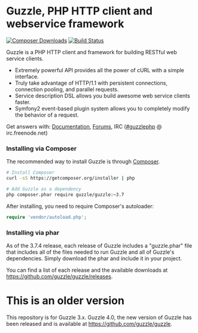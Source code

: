 Guzzle, PHP HTTP client and webservice framework
================================================

[![Composer Downloads](https://poser.pugx.org/guzzle/guzzle/d/total.png)](https://packagist.org/packages/guzzle/guzzle)
 [![Build Status](https://secure.travis-ci.org/guzzle/guzzle3.png?branch=master)](http://travis-ci.org/guzzle/guzzle3)

Guzzle is a PHP HTTP client and framework for building RESTful web service clients.

- Extremely powerful API provides all the power of cURL with a simple interface.
- Truly take advantage of HTTP/1.1 with persistent connections, connection pooling, and parallel requests.
- Service description DSL allows you build awesome web service clients faster.
- Symfony2 event-based plugin system allows you to completely modify the behavior of a request.

Get answers with: [Documentation](guzzle3.readthedocs.org/en/latest/), [Forums](https://groups.google.com/forum/?hl=en#!forum/guzzle), IRC ([#guzzlephp](irc://irc.freenode.net/#guzzlephp) @ irc.freenode.net)

### Installing via Composer

The recommended way to install Guzzle is through [Composer](http://getcomposer.org).

```bash
# Install Composer
curl -sS https://getcomposer.org/installer | php

# Add Guzzle as a dependency
php composer.phar require guzzle/guzzle:~3.7
```

After installing, you need to require Composer's autoloader:

```php
require 'vendor/autoload.php';
```

### Installing via phar

As of the 3.7.4 release, each release of Guzzle includes a "guzzle.phar" file that includes all of the files needed to
run Guzzle and all of Guzzle's dependencies. Simply download the phar and include it in your project.

You can find a list of each release and the available downloads at https://github.com/guzzle/guzzle/releases.

# This is an older version

This repository is for Guzzle 3.x. Guzzle 4.0, the new version of Guzzle has been released and is available at https://github.com/guzzle/guzzle.

